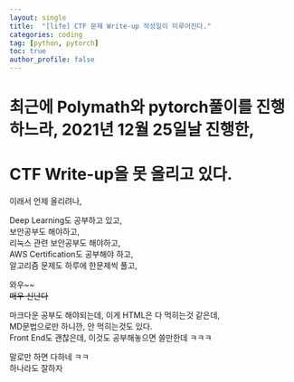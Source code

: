 ```yaml
---
layout: single
title:  "[life] CTF 문제 Write-up 작성일이 미루어진다."
categories: coding
tag: [python, pytorch]
toc: true
author_profile: false
---
```



# 최근에 Polymath와 pytorch풀이를 진행하느라, 2021년 12월 25일날 진행한,   
# CTF Write-up을 못 올리고 있다.   

이래서 언제 올리려나,   

Deep Learning도 공부하고 있고,   
보안공부도 해야하고,    
리눅스 관련 보안공부도 해야하고,    
AWS Certification도 공부해야 하고,    
알고리즘 문제도 하루에 한문제씩 풀고,    

와우~~    
~~매우 신난다~~     

마크다운 공부도 해야되는데, 이게 HTML은 다 먹히는것 같은데,   
MD문법으로만 하니깐, 안 먹히는것도 있다.     
Front End도 괜찮은데, 이것도 공부해놓으면 쓸만한데 ㅋㅋㅋ      
         
         
말로만 하면 다하네 ㅋㅋ      
하나라도 잘하자         


